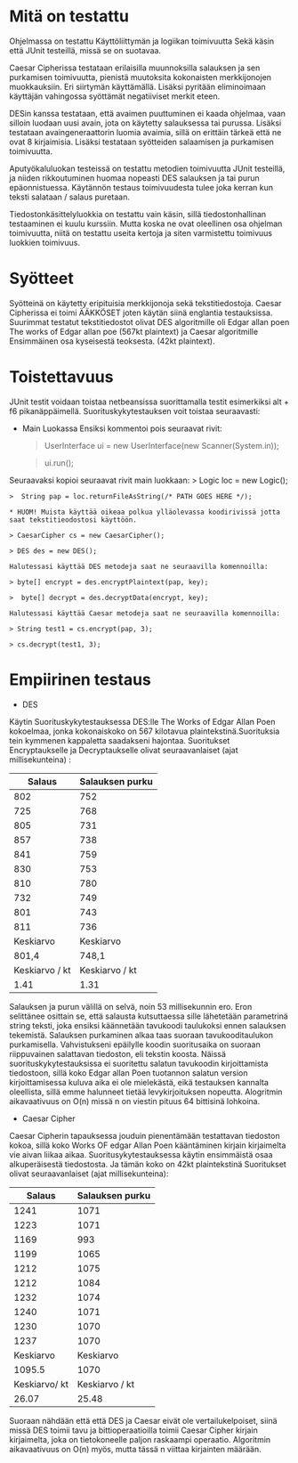 # Mitä on testattu
Ohjelmassa on testattu Käyttöliittymän ja logiikan toimivuutta
Sekä käsin että JUnit testeillä, missä se on suotavaa.
	
Caesar Cipherissa testataan erilaisilla muunnoksilla salauksen ja sen purkamisen toimivuutta,  pienistä muutoksita kokonaisten merkkijonojen muokkauksiin. Eri siirtymän käyttämällä. Lisäksi pyritään eliminoimaan käyttäjän vahingossa syöttämät negatiiviset merkit eteen.
	
DESin kanssa testataan, että avaimen puuttuminen ei kaada ohjelmaa, vaan silloin luodaan uusi avain, jota on käytetty salauksessa tai purussa. Lisäksi testataan avaingeneraattorin luomia avaimia, sillä on erittäin tärkeä että ne ovat 8 kirjaimisia. Lisäksi testataan syötteiden salaamisen ja purkamisen toimivuutta. 
	
Aputyökaluluokan testeissä on testattu metodien toimivuutta JUnit testeillä, ja niiden rikkoutuminen huomaa nopeasti DES salauksen ja tai purun epäonnistuessa. Käytännön testaus toimivuudesta tulee joka kerran kun teksti salataan / salaus puretaan.
	
Tiedostonkäsittelyluokkia on testattu vain käsin, sillä tiedostonhallinan testaaminen ei kuulu kurssiin. Mutta koska ne ovat oleellinen osa ohjelman toimivuutta, niitä on testattu useita kertoja ja  siten varmistettu toimivuus luokkien toimivuus.
	
# Syötteet
Syötteinä on käytetty eripituisia merkkijonoja sekä tekstitiedostoja. Caesar Cipherissa ei toimi ÄÄKKÖSET joten käytän siinä englantia testauksissa. Suurimmat testatut tekstitiedostot olivat DES algoritmille oli Edgar allan poen The works of Edgar allan poe (567kt  plaintext)  ja Caesar algoritmille Ensimmäinen osa kyseisestä teoksesta. (42kt plaintext).

# Toistettavuus
  JUnit testit voidaan toistaa netbeansissa suorittamalla testit esimerkiksi alt + f6 pikanäppäimellä. Suorituskykytestauksen voit toistaa seuraavasti:
  * Main Luokassa
  Ensiksi kommentoi pois seuraavat rivit:

	>  UserInterface ui = new UserInterface(new Scanner(System.in));
	
	> ui.run();
	
 Seuraavaksi kopioi seuraavat rivit main luokkaan: 
 	> Logic loc = new Logic();
 	
 	>  String pap = loc.returnFileAsString(/* PATH GOES HERE */);
 	
 	* HUOM! Muista käyttää oikeaa polkua ylläolevassa koodirivissä jotta saat tekstitieodostosi käyttöön.
	
	> CaesarCipher cs = new CaesarCipher(); 

	> DES des = new DES();
	
	Halutessasi käyttää DES metodeja saat ne seuraavilla komennoilla:
	
	> byte[] encrypt = des.encryptPlaintext(pap, key);
	
	>  byte[] decrypt = des.decryptData(encrypt, key);
	
	Halutessasi käyttää Caesar metodeja saat ne seuraavilla komennoilla: 
	
	> String test1 = cs.encrypt(pap, 3);
	
	> cs.decrypt(test1, 3);

# Empiirinen testaus

* DES

Käytin Suorituskykytestauksessa DES:lle The Works of Edgar Allan Poen kokoelmaa, jonka kokonaiskoko on 567 kilotavua plaintekstinä.Suorituksia tein kymmenen kappaletta saadakseni hajontaa. Suoritukset Encryptaukselle ja Decryptaukselle olivat seuraavanlaiset (ajat millisekunteina) :

| Salaus        | Salauksen purku           |
| ------------- |-------------|
| 802          | 752    |
| 725          | 768    |
| 805          | 731    |
| 857          | 738    |
| 841          | 759    |
| 830          | 753    |
| 810          | 780    |
|  732         | 749    |
| 801          | 743    |
| 811          | 736    |
| Keskiarvo        | Keskiarvo           |
| 801,4| 748,1 |
| Keskiarvo / kt       | Keskiarvo   / kt         |
| 1.41         | 1.31           |
Salauksen ja purun välillä on selvä, noin 53 millisekunnin ero. Eron selittänee osittain se, että salausta kutsuttaessa sille lähetetään parametrinä string teksti, joka ensiksi käännetään tavukoodi taulukoksi ennen salauksen tekemistä. Salauksen purkaminen alkaa taas suoraan tavukooditaulukon purkamisella. Vahvistukseni epäilylle koodin suoritusaika on suoraan riippuvainen salattavan tiedoston, eli tekstin koosta. Näissä suorituskykytestauksissa ei suoritettu salatun tavukoodin kirjoittamista tiedostoon, sillä koko Edgar allan Poen tuotannon salatun version kirjoittamisessa kuluva aika ei ole mielekästä, eikä testauksen kannalta oleellista, sillä emme halunneet tietää levykirjoituksen nopeutta. 
Alogritmin aikavaativuus on O(n) missä n on viestin pituus 64 bittisinä lohkoina.

* Caesar Cipher

Caesar Cipherin tapauksessa jouduin pienentämään testattavan tiedoston kokoa, sillä koko Works OF edgar Allan Poen kääntäminen kirjain kirjaimelta vie aivan liikaa aikaa. Suoritusykytestauksessa käytin ensimmäistä osaa alkuperäisestä tiedostosta. Ja tämän koko on 42kt plaintekstinä Suoritukset olivat seuraavanlaiset (ajat millisekunteina): 

| Salaus        | Salauksen purku           |
| ------------- |-------------|
| 1241          | 1071    |
| 1223          | 1071    |
| 1169          | 993    |
| 1199          | 1065    |
| 1212          | 1075    |
| 1212          | 1084    |
| 1232          | 1074    |
|  1240         | 1071    |
| 1230          | 1070    |
| 1237          | 1070    |
| Keskiarvo        | Keskiarvo           |
| 1095.5| 1070| 
| Keskiarvo/ kt        | Keskiarvo / kt          |
| 26.07        | 25.48           |
Suoraan nähdään että että DES ja Caesar eivät ole vertailukelpoiset, siinä missä DES toimii tavu ja bittioperaatioilla toimii
Caesar Cipher kirjain kirjaimelta, joka on tietokoneelle paljon raskaampi operaatio. 
Algoritmin aikavaativuus on O(n) myös, mutta tässä n viittaa kirjainten määrään. 
